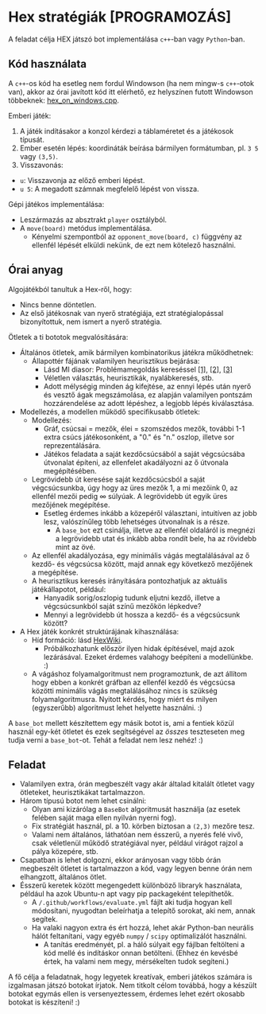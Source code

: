 # Hex stratégiák [PROGRAMOZÁS]

A feladat célja HEX játszó bot implementálása `c++`-ban vagy `Python`-ban.

## Kód használata

A `c++`-os kód ha esetleg nem fordul Windowson (ha nem mingw-s `c++`-otok van),
akkor az órai javított kód itt elérhető, ez helyszínen futott Windowson többeknek:
[hex_on_windows.cpp](https://github.com/bmeszit/algolab/blob/main/lab6/hf1-hex/hex_on_windows.cpp).

Emberi játék:

1. A játék indításakor a konzol kérdezi a táblaméretet és a játékosok típusát.
2. Ember esetén lépés: koordináták beírása bármilyen formátumban, pl. `3 5` vagy `(3,5)`.
3. Visszavonás:
  - `u`: Visszavonja az előző emberi lépést.
  - `u 5`: A megadott számnak megfelelő lépést von vissza.

Gépi játékos implementálása:

- Leszármazás az absztrakt `player` osztályból.
- A `move(board)` metódus implementálása.
  - Kényelmi szempontból az `opponent_move(board, c)` függvény az ellenfél lépését elküldi nekünk, de ezt nem kötelező használni.

## Órai anyag

Algojátékból tanultuk a Hex-ről, hogy:

- Nincs benne döntetlen.
- Az első játékosnak van nyerő stratégiája, ezt stratégialopással bizonyítottuk, nem ismert a nyerő stratégia.

Ötletek a ti bototok megvalósítására:

- Általános ötletek, amik bármilyen kombinatorikus játékra működhetnek:
  - Állapottér fájának valamilyen heurisztikus bejárása:
    - Lásd MI diasor: Problémamegoldás kereséssel [[1]][KERES-1], [[2]][KERES-2], [[3]][KERES-3]
    - Véletlen választás, heurisztikák, nyalábkeresés, stb.
    - Adott mélységig minden ág kifejtése, az ennyi lépés után nyerő és vesztő ágak megszámolása, ez alapján valamilyen pontszám hozzárendelése az adott lépéshez, a legjobb lépés kiválasztása.
- Modellezés, a modellen működő specifikusabb ötletek:
  - Modellezés:
    - Gráf, csúcsai = mezők, élei = szomszédos mezők, további 1-1 extra csúcs játékosonként, a "0." és "n." oszlop, illetve sor reprezentálására.
    - Játékos feladata a saját kezdőcsúcsából a saját végcsúcsába útvonalat építeni, az ellenfelet akadályozni az ő útvonala megépítésében.
  - Legrövidebb út keresése saját kezdőcsúcsból a saját végcsúcsunkba, úgy hogy az üres mezők $1$, a mi mezőink $0$, az ellenfél mezői pedig $\infty$ súlyúak. A legrövidebb út egyik üres mezőjének megépítése.
    - Esetleg érdemes inkább a közepéről választani, intuitíven az jobb lesz, valószínűleg több lehetséges útvonalnak is a része.
      - A `base_bot` ezt csinálja, illetve az ellenfél oldaláról is megnézi a legrövidebb utat és inkább abba rondít bele, ha az rövidebb mint az övé.
  - Az ellenfél akadályozása, egy minimális vágás megtalálásával az ő kezdő- és végcsúcsa között, majd annak egy következő mezőjének a megépítése.
  - A heurisztikus keresés irányítására pontozhatjuk az aktuális játékállapotot, például:
    - Hanyadik sorig/oszlopig tudunk eljutni kezdő, illetve a végcsúcsunkból saját színű mezőkön lépkedve?
    - Mennyi a legrövidebb út hossza a kezdő- és a végcsúcsunk között?
- A Hex játék konkrét struktúrájának kihasználása:
  - Híd formáció: lásd [HexWiki](https://www.hexwiki.net/index.php/Basic_(strategy_guide)#The_bridge).
    - Próbálkozhatunk először ilyen hidak építésével, majd azok lezárásával. Ezeket érdemes valahogy beépíteni a modellünkbe. :)
  - A vágáshoz folyamalgoritmust nem programoztunk, de azt állítom hogy ebben a konkrét gráfban az ellenfél kezdő és végcsúcsa közötti minimális vágás megtalálásához nincs is szükség folyamalgoritmusra. Nyitott kérdés, hogy miért és milyen (egyszerűbb) algoritmust lehet helyette használni. :)

A `base_bot` mellett készítettem egy másik botot is, ami a fentiek közül használ egy-két ötletet és ezek segítségével az *összes* teszteseten meg tudja verni a `base_bot`-ot. Tehát a feladat nem lesz nehéz! :)

[KERES-1]: https://vik.wiki/images/1/17/Mi_eloadasdia_2018osz_2.1.1.pdf
[KERES-2]: https://vik.wiki/images/b/b7/Mi_eloadasdia_2018osz_2.1.2.pdf
[KERES-3]: https://vik.wiki/images/c/c5/Mi_eloadasdia_2018osz_3.1.pdf

## Feladat

- Valamilyen extra, órán megbeszélt vagy akár általad kitalált ötletet vagy ötleteket, heurisztikákat tartalmazzon.
- Három típusú botot nem lehet csinálni:
  - Olyan ami kizárólag a `BaseBot` algoritmusát használja (az esetek felében saját maga ellen nyilván nyerni fog).
  - Fix stratégiát használ, pl. a 10. körben biztosan a `(2,3)` mezőre tesz.
  - Valami nem általános, láthatóan nem ésszerű, a nyerés felé vivő, csak véletlenül működő stratégiával nyer, például virágot rajzol a pálya közepére, stb.
- Csapatban is lehet dolgozni, ekkor arányosan vagy több órán megbeszélt ötletet is tartalmazzon a kód, vagy legyen benne órán nem elhangzott, általános ötlet.
- Ésszerű keretek között megengedett különböző libraryk használata, például ha azok Ubuntu-n apt vagy pip packageként telepíthetők.
  - A `/.github/workflows/evaluate.yml` fájlt aki tudja hogyan kell módosítani, nyugodtan beleírhatja a telepítő sorokat, aki nem, annak segítek.
  - Ha valaki nagyon extra és ért hozzá, lehet akár Python-ban neurális hálót feltanítani, vagy egyéb `numpy` / `scipy` optimalizálót használni.
    - A tanítás eredményét, pl. a háló súlyait egy fájlban feltölteni a kód mellé és indításkor onnan betölteni. (Ehhez én kevésbé értek, ha valami nem megy, mérsékelten tudok segíteni.)

A fő célja a feladatnak, hogy legyetek kreatívak, emberi játékos számára is izgalmasan játszó
botokat írjatok. Nem titkolt célom továbbá, hogy a készült botokat egymás ellen is versenyeztessem,
érdemes lehet ezért okosabb botokat is készíteni! :)
